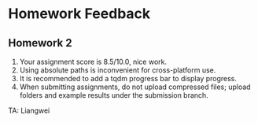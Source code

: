 # Homework Feedback

## Homework 2
1. Your assignment score is 8.5/10.0, nice work.
2. Using absolute paths is inconvenient for cross-platform use.
3. It is recommended to add a tqdm progress bar to display progress.
4. When submitting assignments, do not upload compressed files; upload  folders and example results under the submission branch.

TA: Liangwei

